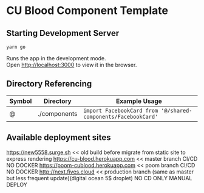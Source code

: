 # CU Blood Component Template


## Starting Development Server
```
yarn go
```

Runs the app in the development mode.<br>
Open [http://localhost:3000](http://localhost:3000) to view it in the browser.

## Directory Referencing

Symbol | Directory | Example Usage
--- | --- | ---
@ | ./components | `import FacebookCard from '@/shared-components/FacebookCard'`


## Available deployment sites
https://new5558.surge.sh << old build before migrate from static site to express rendering
https://cu-blood.herokuapp.com << master branch CI/CD NO DOCKER 
https://poom-cublood.herokuapp.com << poom branch CI/CD NO DOCKER
http://next.fives.cloud << production branch (same as master but less frequent update)(digital ocean 5$ droplet) NO CD ONLY MANUAL DEPLOY

